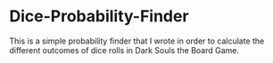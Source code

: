 # Dice-Probability-Finder
This is a simple probability finder that I wrote in order to calculate the different outcomes of dice rolls in Dark Souls the Board Game.
